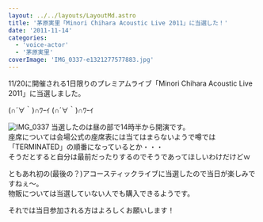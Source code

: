 ```yaml
---
layout: ../../layouts/LayoutMd.astro
title: '茅原実里「Minori Chihara Acoustic Live 2011」に当選した！'
date: '2011-11-14'
categories:
  - 'voice-actor'
  - '茅原実里'
coverImage: 'IMG_0337-e1321277577883.jpg'
---
```


11/20に開催される1日限りのプレミアムライブ「Minori Chihara Acoustic Live 2011」に当選しました。

(∩´∀｀)∩ﾜｰｲ (∩´∀｀)∩ﾜｰｲ

![](/archive/images/IMG_0337-e1321277577883.jpg 'IMG_0337')
当選したのは昼の部で14時半から開演です。  
座席については会場公式の座席表には当てはまらないようで噂では「TERMINATED」の順番になっているとか・・・  
そうだとすると自分は最前だったりするのでそうであってほしいわけだけどｗ

ともあれ初の(最後の？)アコースティックライブに当選したので当日が楽しみですねぇ～。  
物販については当選していない人でも購入できるようです。

それでは当日参加される方はよろしくお願いします！
